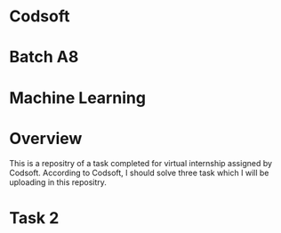 # Codsoft
# Batch A8
# Machine Learning
# Overview
This is a repositry of a task completed for virtual internship assigned by Codsoft. According to Codsoft, I should solve three task which I will be uploading in
this repositry.
# Task 2
